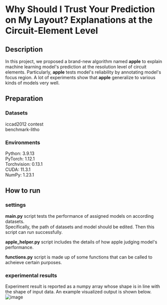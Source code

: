 # Why Should I Trust Your Prediction on My Layout? Explanations at the Circuit-Element Level
## Description  
In this project, we proposed a brand-new algorithm named **apple** to explain machine learning model's prediction at the resolution level of circuit elements. Particularly, **apple** tests model's reliability by annotating model's focus region. A lot of experiments show that **apple** generalize to various kinds of models very well.
## Preparation
### Datasets
iccad2012 contest  
benchmark-litho

### Environments
Python: 3.9.13  
PyTorch: 1.12.1  
Torchvision: 0.13.1  
CUDA: 11.3.1  
NumPy: 1.23.1  
## How to run
### settings
**main.py** script tests the performance of assigned models on according datasets.  
Specifically, the path of datasets and model should be edited. Then this script can run successfully.  

**apple_helper.py** script includes the details of how apple judging model's performance.    

**functions.py** script is made up of some functions that can be called to acheieve certain purposes.

### experimental results
Experiment result is reported as a numpy array whose shape is in line with the shape of input data. An example visualized output is shown below.  
![image](https://github.com/zhangmuci/model_Interpretability_apple/tree/main/plots/2.png)

